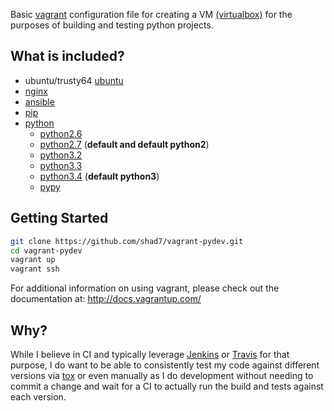 Basic [vagrant](https://docs.vagrantup.com/v2/) configuration file for creating a VM [(virtualbox)](https://www.virtualbox.org/) for the purposes of building and testing
python projects.

What is included?
-----------------
* ubuntu/trusty64 [ubuntu](http://www.ubuntu.com/)
* [nginx](http://nginx.org/)
* [ansible](http://docs.ansible.com/)
* [pip](http://pip.readthedocs.org/en/latest/index.html)
* [python](https://www.python.org/)
  - [python2.6](https://docs.python.org/2.6/)
  - [python2.7](https://docs.python.org/2/) (**default and default python2**)
  - [python3.2](https://docs.python.org/3.2/)
  - [python3.3](https://docs.python.org/3.3/)
  - [python3.4](https://docs.python.org/3.4/) (**default python3**)
  - [pypy](http://pypy.org/)


Getting Started
----------------

```bash
git clone https://github.com/shad7/vagrant-pydev.git
cd vagrant-pydev
vagrant up
vagrant ssh
```

For additional information on using vagrant, please check out the documentation at:
http://docs.vagrantup.com/


Why?
----------
While I believe in CI and typically leverage [Jenkins](http://jenkins-ci.org/) or [Travis](https://travis-ci.org/) for that purpose,
I do want to be able to consistently test my code against different versions via [tox](http://tox.readthedocs.org/en/latest/) or even
manually as I do development without needing to commit a change and wait for a CI to actually run the build and tests against each version.


